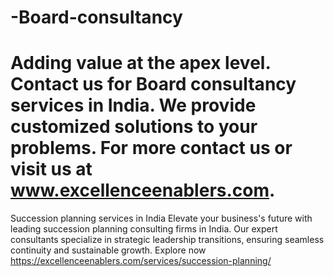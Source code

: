 # -Board-consultancy
# Adding value at the apex level. Contact us for Board consultancy services in India. We provide customized solutions to your problems. For more contact us or visit us at www.excellenceenablers.com.
Succession planning services in India
Elevate your business's future with leading succession planning consulting firms in India. Our expert consultants specialize in strategic leadership transitions, ensuring seamless continuity and sustainable growth. Explore now https://excellenceenablers.com/services/succession-planning/
